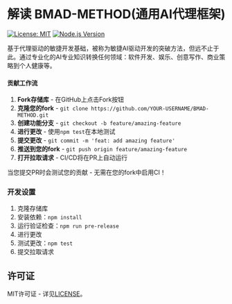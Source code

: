# 解读 BMAD-METHOD(通用AI代理框架)

[![License: MIT](https://img.shields.io/badge/License-MIT-yellow.svg)](LICENSE)
[![Node.js Version](https://img.shields.io/badge/node-%3E%3D20.0.0-brightgreen)](https://nodejs.org)

基于代理驱动的敏捷开发基础，被称为敏捷AI驱动开发的突破方法，但远不止于此。通过专业化的AI专业知识转换任何领域：软件开发、娱乐、创意写作、商业策略到个人健康等。

#### 贡献工作流

1. **Fork存储库** - 在GitHub上点击Fork按钮
2. **克隆您的fork** - `git clone https://github.com/YOUR-USERNAME/BMAD-METHOD.git`
3. **创建功能分支** - `git checkout -b feature/amazing-feature`
4. **进行更改** - 使用`npm test`在本地测试
5. **提交更改** - `git commit -m 'feat: add amazing feature'`
6. **推送到您的fork** - `git push origin feature/amazing-feature`
7. **打开拉取请求** - CI/CD将在PR上自动运行

当您提交PR时会测试您的贡献 - 无需在您的fork中启用CI！

### 开发设置

1. 克隆存储库
2. 安装依赖：`npm install`
3. 运行验证检查：`npm run pre-release`
4. 进行更改
5. 测试更改：`npm test`
6. 提交拉取请求

## 许可证

MIT许可证 - 详见[LICENSE](LICENSE)。
